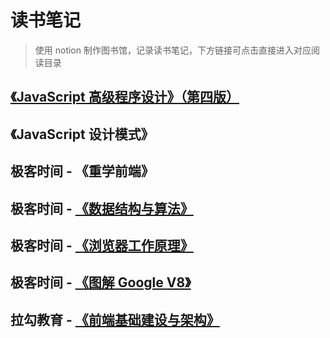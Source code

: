 # 读书笔记

> 使用 notion 制作图书馆，记录读书笔记，下方链接可点击直接进入对应阅读目录

## [《JavaScript 高级程序设计》（第四版）](/record/js_base.html)

## 《JavaScript 设计模式》

## 极客时间 - 《重学前端》

## 极客时间 - [《数据结构与算法》](https://www.notion.so/maxlxq/99cdccb85eb143d6a06187f80e7386b5)

## 极客时间 - [《浏览器工作原理》](https://www.notion.so/maxlxq/7aa8430337284365b167dd50c73411ce)

## 极客时间 - [《图解 Google V8》](https://www.notion.so/maxlxq/V8-4d5676f07e70437d906467bf0b028b69)

## 拉勾教育 - [《前端基础建设与架构》](基础建设和架构.md)
